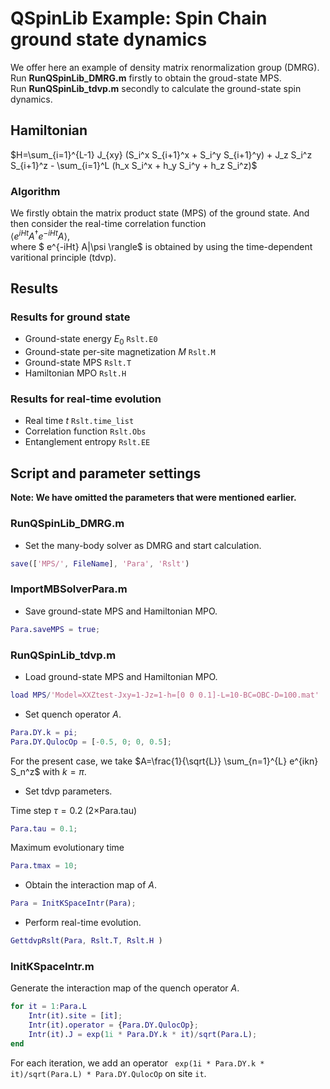 # QSpinLib Example\: Spin Chain ground state dynamics
We offer here an example of density matrix renormalization group (DMRG). \
Run **RunQSpinLib_DMRG.m** firstly to obtain the groud-state MPS. \
Run **RunQSpinLib_tdvp.m** secondly to calculate the ground-state spin dynamics.

## Hamiltonian ##
$H=\sum_{i=1}^{L-1} J_{xy} (S_i^x S_{i+1}^x + S_i^y S_{i+1}^y) + J_z S_i^z S_{i+1}^z - \sum_{i=1}^L (h_x S_i^x + h_y S_i^y + h_z S_i^z)$

### Algorithm ###
We firstly obtain the matrix product state (MPS) of the ground state. And then consider the real-time correlation function \
$\langle e^{iHt}A^\dagger e^{-iHt} A \rangle$, \
where $ e^{-iHt} A|\psi \rangle$ is obtained by using the time-dependent varitional principle (tdvp).

## Results ##
### Results for ground state ###
* Ground-state energy $E_0$ ```Rslt.E0```
* Ground-state per-site magnetization $M$ ```Rslt.M```
* Ground-state MPS ```Rslt.T```
* Hamiltonian MPO ```Rslt.H```

### Results for real-time evolution ###
* Real time $t$ ```Rslt.time_list```
* Correlation function ```Rslt.Obs```
* Entanglement entropy ```Rslt.EE```

## Script and parameter settings ##
**Note: We have omitted the parameters that were mentioned earlier.**

### RunQSpinLib_DMRG.m ###

* Set the many-body solver as DMRG and start calculation.
```matlab
save(['MPS/', FileName], 'Para', 'Rslt')
```

### ImportMBSolverPara.m ###
* Save ground-state MPS and Hamiltonian MPO.
```matlab
Para.saveMPS = true;
```

### RunQSpinLib_tdvp.m ###
* Load ground-state MPS and Hamiltonian MPO.
```matlab
load MPS/'Model=XXZtest-Jxy=1-Jz=1-h=[0 0 0.1]-L=10-BC=OBC-D=100.mat'
```
* Set quench operator $A$.
```matlab
Para.DY.k = pi;
Para.DY.QulocOp = [-0.5, 0; 0, 0.5];
```
For the present case, we take $A=\frac{1}{\sqrt{L}} \sum_{n=1}^{L} e^{ikn} S_n^z$ with $k=\pi$.

* Set tdvp parameters.

Time step $\tau=0.2$ (2$\times$Para.tau) 
``` matlab 
Para.tau = 0.1;
```
Maximum evolutionary time
```matlab
Para.tmax = 10;
```
* Obtain the interaction map of $A$.
```matlab
Para = InitKSpaceIntr(Para);
```

* Perform real-time evolution.
```matlab
GettdvpRslt(Para, Rslt.T, Rslt.H )
```

### InitKSpaceIntr.m ###
Generate the interaction map of the quench operator $A$.
```matlab
for it = 1:Para.L
    Intr(it).site = [it];
    Intr(it).operator = {Para.DY.QulocOp};
    Intr(it).J = exp(1i * Para.DY.k * it)/sqrt(Para.L);
end
```
For each iteration, we add an operator ``` exp(1i * Para.DY.k * it)/sqrt(Para.L) * Para.DY.QulocOp``` on site ```it```. 

